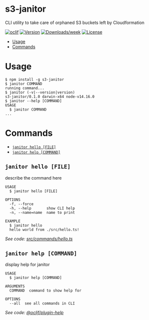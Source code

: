 s3-janitor
==========

CLI utility to take care of orphaned S3 buckets left by Cloudformation

[![oclif](https://img.shields.io/badge/cli-oclif-brightgreen.svg)](https://oclif.io)
[![Version](https://img.shields.io/npm/v/s3-janitor.svg)](https://npmjs.org/package/s3-janitor)
[![Downloads/week](https://img.shields.io/npm/dw/s3-janitor.svg)](https://npmjs.org/package/s3-janitor)
[![License](https://img.shields.io/npm/l/s3-janitor.svg)](https://github.com/jensgerdes/s3-janitor/blob/master/package.json)

<!-- toc -->
* [Usage](#usage)
* [Commands](#commands)
<!-- tocstop -->
# Usage
<!-- usage -->
```sh-session
$ npm install -g s3-janitor
$ janitor COMMAND
running command...
$ janitor (-v|--version|version)
s3-janitor/0.1.0 darwin-x64 node-v14.16.0
$ janitor --help [COMMAND]
USAGE
  $ janitor COMMAND
...
```
<!-- usagestop -->
# Commands
<!-- commands -->
* [`janitor hello [FILE]`](#janitor-hello-file)
* [`janitor help [COMMAND]`](#janitor-help-command)

## `janitor hello [FILE]`

describe the command here

```
USAGE
  $ janitor hello [FILE]

OPTIONS
  -f, --force
  -h, --help       show CLI help
  -n, --name=name  name to print

EXAMPLE
  $ janitor hello
  hello world from ./src/hello.ts!
```

_See code: [src/commands/hello.ts](https://github.com/jensgerdes/s3-janitor/blob/v0.1.0/src/commands/hello.ts)_

## `janitor help [COMMAND]`

display help for janitor

```
USAGE
  $ janitor help [COMMAND]

ARGUMENTS
  COMMAND  command to show help for

OPTIONS
  --all  see all commands in CLI
```

_See code: [@oclif/plugin-help](https://github.com/oclif/plugin-help/blob/v3.2.2/src/commands/help.ts)_
<!-- commandsstop -->
